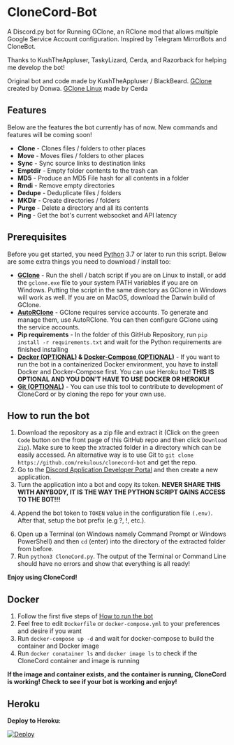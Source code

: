 # CloneCord-Bot

A Discord.py bot for Running GClone, an RClone mod that allows multiple Google Service Account configuration. Inspired by Telegram MirrorBots and CloneBot.

Thanks to KushTheAppluser, TaskyLizard, Cerda, and Razorback for helping me develop the bot!

Original bot and code made by KushTheAppluser / BlackBeard. [GClone](https://github.com/donwa/gclone) created by Donwa. [GClone Linux](https://github.com/AndreVuillemot160/gclone) made by Cerda

## Features

Below are the features the bot currently has of now. New commands and features will be coming soon!

- **Clone** - Clones files / folders to other places
- **Move** - Moves files / folders to other places
- **Sync** - Sync source links to destination links
- **Emptdir** - Empty folder contents to the trash can
- **MD5** - Produce an MD5 File hash for all contents in a folder
- **Rmdi** - Remove empty directories
- **Dedupe** - Deduplicate files / folders
- **MKDir** - Create directories / folders
- **Purge** - Delete a directory and all its contents
- **Ping** - Get the bot's current websocket and API latency

## Prerequisites

Before you get started, you need [Python](https://python.org) 3.7 or later to run this script. Below are some extra things you need to download / install too:

- **[GClone](https://github.com/donwa/gclone)** - Run the shell / batch script if you are on Linux to install, or add the `gclone.exe` file to your system PATH variables if you are on Windows. Putting the script in the same directory as GClone in Windows will work as well. If you are on MacOS, download the Darwin build of GClone.
- **[AutoRClone](https://github.com/xyou365/autorclone)** - GClone requires service accounts. To generate and manage them, use AutoRClone. You can then configure GClone using the service accounts.
- **Pip requirements** - In the folder of this GitHub Repository, run `pip install -r requirements.txt` and wait for the Python requirements are finished installing
- **[Docker (OPTIONAL)](https://docker.com) & [Docker-Compose (OPTIONAL)](https://docs.docker.com/compose)** - If you want to run the bot in a containerized Docker environment, you have to install Docker and Docker-Compose first. You can use Heroku too! **THIS IS OPTIONAL AND YOU DON'T HAVE TO USE DOCKER OR HEROKU!**
- **[Git (OPTIONAL)](https://git-scm.com)** - You can use this tool to contribute to development of CloneCord or by cloning the repo for your own use.

## How to run the bot

1. Download the repository as a zip file and extract it (Click on the green `Code` button on the front page of this GitHub repo and then click `Download Zip`). Make sure to keep the xtracted folder in a directory which can be easily accessed. An alternative way is to use Git to `git clone https://github.com/rekulous/clonecord-bot` and get the repo.
2. Go to the [Discord Application Developer Portal](https://discord.com/developers/applications) and then create a new application.
3. Turn the application into a bot and copy its token. **NEVER SHARE THIS WITH ANYBODY, IT IS THE WAY THE PYTHON SCRIPT GAINS ACCESS TO THE BOT!!!**
<!-- Pretty sure that you setup the config either in environment variables or in the .env file but whatever -->
4. Append the bot token to `TOKEN` value in the configuration file `(.env)`. After that, setup the bot prefix (e.g ?, !, etc.). 
<!-- 5. Adding bot to server: https://codesphere.ghost.io/create-a-discord-bot-in-minutes-with-python/  -->
6. Open up a Terminal (on Windows namely Command Prompt or Windows PowerShell) and then `cd` (enter) into the directory of the extracted folder from before.
7. Run `python3 CloneCord.py`. The output of the Terminal or Command Line should have no errors and show that everything is all ready!

**Enjoy using CloneCord!**

## Docker

1. Follow the first five steps of [How to run the bot](#How-to-run-the-bot)
2. Feel free to edit `Dockerfile` or `docker-compose.yml` to your preferences and desire if you want
3. Run `docker-compose up -d` and wait for docker-compose to build the container and Docker image
4. Run `docker conatainer ls` and `docker image ls` to check if the CloneCord container and image is running

**If the image and container exists, and the container is running, CloneCord is working! Check to see if your bot is working and enjoy!**

## Heroku

**Deploy to Heroku:**

 [![Deploy](https://www.herokucdn.com/deploy/button.svg)](https://heroku.com/deploy?template=https://github.com/reaitten/CloneCord-Bot/blob/main)
